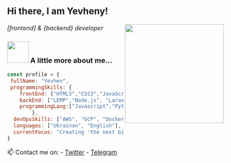 <h2> Hi there, I am Yevheny!</h2>
<img align='right' src="https://avatars.githubusercontent.com/u/43493031?v=4" width="230" height="230">
<p><em> [frontend] & {backend} developer</em></p>


### <img src="https://media.giphy.com/media/cmCEsJZHYBPels360q/giphy.gif" width="50"> A little more about me...  

```javascript
const profile = {
 fullName: "Yevhen",
 programmingSkills: {
    frontEnd: ["HTML5","CSS3","JavaScript","React", "TailwindCSS"],
    backEnd: ["LEMP","Node.js", "Laravel", "WordPress"],
    programmingLang:["Javascript","Python","PHP"]
        },
  devOpsSkills: ["AWS", "GCP", "Docker", "Jenkins", "Ansible", "Terraform"]
  languages: ["Ukrainan", "English"],
  currentFocus: "Creating 'the next big thing' "
}
```

📫 Contact me on: 
    - [Twitter](https://twitter.com/yevh3ny)
    - [Telegram](https://t.me/yevh3ny)
